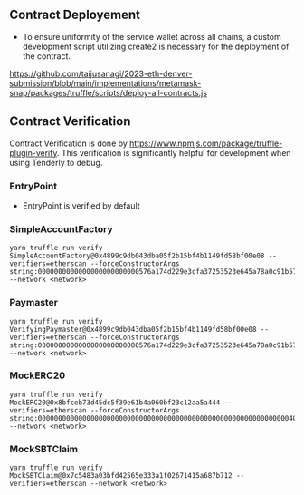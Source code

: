 ## Contract Deployement

- To ensure uniformity of the service wallet across all chains, a custom development script utilizing create2 is necessary for the deployment of the contract.

https://github.com/taijusanagi/2023-eth-denver-submission/blob/main/implementations/metamask-snap/packages/truffle/scripts/deploy-all-contracts.js

## Contract Verification

Contract Verification is done by https://www.npmjs.com/package/truffle-plugin-verify.
This verification is significantly helpful for development when using Tenderly to debug.

### EntryPoint

- EntryPoint is verified by default

### SimpleAccountFactory

```
yarn truffle run verify SimpleAccountFactory@0x4899c9db043dba05f2b15bf4b1149fd58bf00e08 --verifiers=etherscan --forceConstructorArgs string:0000000000000000000000000576a174d229e3cfa37253523e645a78a0c91b57 --network <network>
```

### Paymaster

```
yarn truffle run verify VerifyingPaymaster@0x4899c9db043dba05f2b15bf4b1149fd58bf00e08 --verifiers=etherscan --forceConstructorArgs string:0000000000000000000000000576a174d229e3cfa37253523e645a78a0c91b57000000000000000000000000a8dba26608565e1f69d81efae4cbb5cb8e87013d --network <network>
```

### MockERC20

```
yarn truffle run verify MockERC20@0x8bfceb73d45dc5f39e61b4a060bf23c12aa5a444 --verifiers=etherscan --forceConstructorArgs string:0000000000000000000000000000000000000000000000000000000000000040000000000000000000000000000000000000000000000000000000000000008000000000000000000000000000000000000000000000000000000000000000104d6f636b5061796d656e74546f6b656e0000000000000000000000000000000000000000000000000000000000000000000000000000000000000000000000034d50540000000000000000000000000000000000000000000000000000000000 --network <network>
```

### MockSBTClaim

```
yarn truffle run verify MockSBTClaim@0x7c5483a03bfd42565e333a1f02671415a687b712 --verifiers=etherscan --network <network>
```
